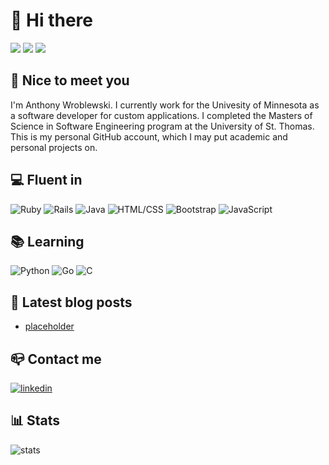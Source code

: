 # 👋 Hi there

![](https://img.shields.io/badge/BA%20English-18344f)
![](https://img.shields.io/badge/MA%20English-510c76)
![](https://img.shields.io/badge/MS%20Software%20Engineering-510c76)

## 🤝 Nice to meet you

I'm Anthony Wroblewski. I currently work for the Univesity of Minnesota as a software developer for custom applications. I completed the Masters of Science in Software Engineering program at the University of St. Thomas. This is my personal GitHub account, which I may put academic and personal projects on. 

## 💻 Fluent in

![Ruby](https://img.shields.io/badge/ruby-%23CC342D.svg?style=for-the-badge&logo=ruby&logoColor=white)
![Rails](https://img.shields.io/badge/rails-%23CC0000.svg?style=for-the-badge&logo=ruby-on-rails&logoColor=white)
![Java](https://img.shields.io/badge/java-%23ED8B00.svg?style=for-the-badge&logo=openjdk&logoColor=white)
![HTML/CSS](https://img.shields.io/badge/HTML\/CSS-E34C26?style=for-the-badge&logo=html5&logoColor=white)
![Bootstrap](https://img.shields.io/badge/bootstrap-%238511FA.svg?style=for-the-badge&logo=bootstrap&logoColor=white)
![JavaScript](https://img.shields.io/badge/javascript-%23323330.svg?style=for-the-badge&logo=javascript&logoColor=%23F7DF1E)

## 📚 Learning

![Python](https://img.shields.io/badge/python-3670A0?style=for-the-badge&logo=python&logoColor=ffdd54)
![Go](https://img.shields.io/badge/Go-%2300ADD8.svg?&logo=go&logoColor=white)
![C](https://img.shields.io/badge/C-00599C?logo=c&logoColor=white)

## 📢 Latest blog posts

<!-- BLOG:START -->
- [placeholder](url)
<!-- BLOG:END -->

## 📪 Contact me

[![linkedin](https://img.shields.io/badge/LinkedIn-hire_me_please-0077B5?style=for-the-badge&logo=LinkedIn&logoColor=white)](https://www.linkedin.com/in/anthony-wroblewski-ab50a8218/)

## 📊 Stats

![stats](https://github-readme-stats.vercel.app/api?username=ADWrobo&theme=blue-green)
